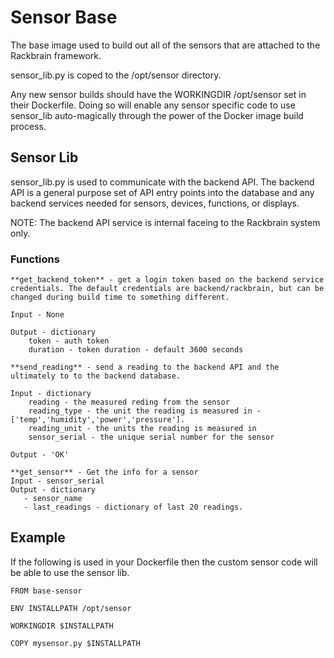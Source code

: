 # Sensor Base

The base image used to build out all of the sensors that are attached to the Rackbrain framework.

sensor_lib.py is coped to the /opt/sensor directory.

Any new sensor builds should have the WORKINGDIR /opt/sensor set in their Dockerfile. Doing so will enable any sensor specific code to use sensor_lib auto-magically through the power of the Docker image build process.

## Sensor Lib

sensor_lib.py is used to communicate with the backend API. The backend API is a general purpose set of API entry points into the database and any backend services needed for sensors, devices, functions, or displays.

NOTE: The backend API service is internal faceing to the Rackbrain system only.

### Functions
```
**get_backend_token** - get a login token based on the backend service credentials. The default credentials are backend/rackbrain, but can be changed during build time to something different.

Input - None

Output - dictionary
    token - auth token
    duration - token duration - default 3600 seconds

```
```
**send_reading** - send a reading to the backend API and the ultimately to to the backend database.

Input - dictionary
    reading - the measured reding from the sensor
    reading_type - the unit the reading is measured in - ['temp','humidity','power','pressure'].
    reading_unit - the units the reading is measured in
    sensor_serial - the unique serial number for the sensor

Output - 'OK'
```
```
**get_sensor** - Get the info for a sensor
Input - sensor_serial
Output - dictionary
   - sensor_name
   - last_readings - dictionary of last 20 readings.
```
## Example

If the following is used in your Dockerfile then the custom sensor code will be able to use the sensor lib.
```
FROM base-sensor

ENV INSTALLPATH /opt/sensor

WORKINGDIR $INSTALLPATH

COPY mysensor.py $INSTALLPATH
```

